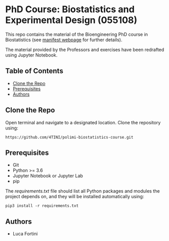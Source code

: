 # PhD Course: Biostatistics and Experimental Design (055108)

This repo contains the material of the Bioengineering PhD course in Biostatistics (see [manifest webpage](https://www11.ceda.polimi.it/schedaincarico/schedaincarico/controller/scheda_pubblica/SchedaPublic.do?&evn_default=evento&c_classe=722434&polij_device_category=DESKTOP&__pj0=0&__pj1=cce4cf26a7041413669bde8db864b3fe) for further details).

The material provided by the Professors and exercises have been redrafted using Jupyter Notebook.

## Table of Contents

- [Clone the Repo](#clone-the-repo)
- [Prerequisites](#prerequisites)
- [Authors](#authors)

## Clone the Repo

Open terminal and navigate to a designated location. Clone the repository using:

```
https://github.com/4TINI/polimi-biostatistics-course.git
```

## Prerequisites

- Git
- Python >= 3.6
- Jupyter Notebook or Jupyter Lab
- pip

The _requirements.txt_ file should list all Python packages and modules the project depends on, and they will be installed automatically using:

```
pip3 install -r requirements.txt
```

## Authors

- Luca Fortini
